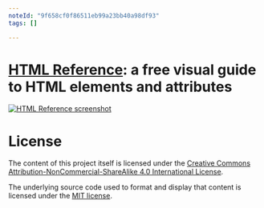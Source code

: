 ```yaml
---
noteId: "9f658cf0f86511eb99a23bb40a98df93"
tags: []

---
```


# [HTML Reference](https://htmlreference.io): a free visual guide to HTML elements and attributes

[![HTML Reference screenshot](https://raw.github.com/jgthms/html-tags/master/images/html-tags-share.png)](https://htmlreference.io)

# License

The content of this project itself is licensed under the [Creative Commons Attribution-NonCommercial-ShareAlike 4.0 International License](https://creativecommons.org/licenses/by-nc-sa/4.0/).

The underlying source code used to format and display that content is licensed under the [MIT license](https://opensource.org/licenses/mit-license.php).
